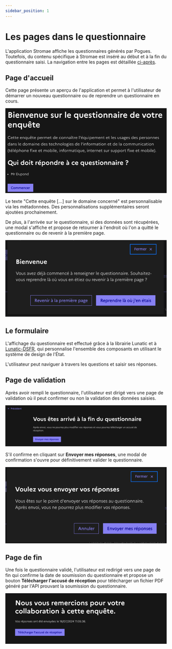 ```yaml
---
sidebar_position: 1
---
```


# Les pages dans le questionnaire

L'application Stromae affiche les questionnaires générés par Pogues. Toutefois, du contenu spécifique à Stromae est inséré au début et à la fin du questionnaire saisi. La navigation entre les pages est détaillée [ci-après](../navigation.md).

## Page d'accueil

Cette page présente un aperçu de l'application et permet à l'utilisateur de démarrer un nouveau questionnaire ou de reprendre un questionnaire en cours.

![Page d'accueil](/img/welcomePage.png)

Le texte "Cette enquête [...] sur le domaine concerné" est personnalisable via les métadonnées. Des personnalisations supplémentaires seront ajoutées prochainement.

De plus, à l'arrivée sur le questionnaire, si des données sont récupérées, une modal s'affiche et propose de retourner à l'endroit où l'on a quitté le questionnaire ou de revenir à la première page.

![Modal d'accueil](/img/welcomeModal.png)

## Le formulaire

L'affichage du questionnaire est effectué grâce à la librairie Lunatic et à [Lunatic-DSFR](https://github.com/InseeFr/Lunatic-dsfr), qui personnalise l'ensemble des composants en utilisant le système de design de l'État.

L'utilisateur peut naviguer à travers les questions et saisir ses réponses.

## Page de validation

Après avoir rempli le questionnaire, l'utilisateur est dirigé vers une page de validation où il peut confirmer ou non la validation des données saisies.

![Page de validation](/img/validationPage.png)

S'il confirme en cliquant sur **Envoyer mes réponses**, une modal de confirmation s'ouvre pour définitivement valider le questionnaire.

![Modal de validation](/img/validationModal.png)

## Page de fin

Une fois le questionnaire validé, l'utilisateur est redirigé vers une page de fin qui confirme la date de soumission du questionnaire et propose un bouton **Télécharger l'accusé de réception** pour télécharger un fichier PDF généré par l'API prouvant la soumission du questionnaire.

![Page de fin](/img/endPage.png)
